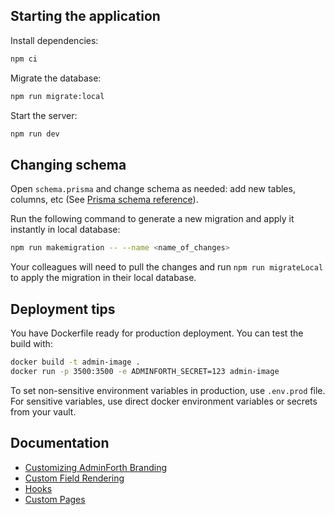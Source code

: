 ## Starting the application

Install dependencies:

```bash
npm ci
```

Migrate the database:

```bash
npm run migrate:local
```

Start the server:

```bash
npm run dev
```

## Changing schema

Open `schema.prisma` and change schema as needed: add new tables, columns, etc (See [Prisma schema reference](https://www.prisma.io/docs/reference/tools-and-interfaces/prisma-schema)).

Run the following command to generate a new migration and apply it instantly in local database:

```bash
npm run makemigration -- --name <name_of_changes>
```

Your colleagues will need to pull the changes and run `npm run migrateLocal` to apply the migration in their local database.

## Deployment tips

You have Dockerfile ready for production deployment. You can test the build with:

```bash
docker build -t admin-image .
docker run -p 3500:3500 -e ADMINFORTH_SECRET=123 admin-image
```

To set non-sensitive environment variables in production, use `.env.prod` file.
For sensitive variables, use direct docker environment variables or secrets from your vault.

## Documentation

- [Customizing AdminForth Branding](https://adminforth.dev/docs/tutorial/Customization/branding/)
- [Custom Field Rendering](https://adminforth.dev/docs/tutorial/Customization/customFieldRendering/)
- [Hooks](https://adminforth.dev/docs/tutorial/Customization/hooks/)
- [Custom Pages](https://adminforth.dev/docs/tutorial/Customization/customPages/)
